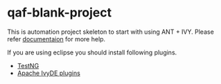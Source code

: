 # qaf-blank-project

This is automation project skeleton to start with using ANT + IVY. Please refer [documentaion](https://infostretch.github.io/qaf/) for more help.

If you are using eclipse you should install following plugins.
* [TestNG](http://testng.org/doc/eclipse.html)
* [Apache IvyDE plugins](https://ant.apache.org/ivy/ivyde/download.html)
